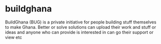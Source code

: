 # buildghana
BuildGhana (BUG) is a private initiative for people building stuff themselves to make Ghana. Better or solve solutions can upload their work and stuff or ideas and anyone who can provide is interested in can go their support or view etc 
